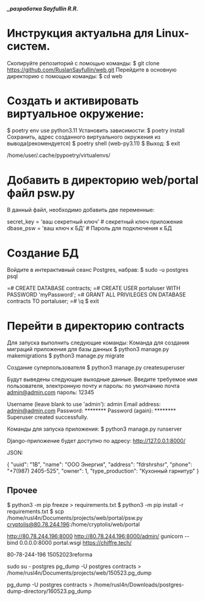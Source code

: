 ##### _разработка Sayfullin R.R.

Инструкция актуальна для Linux-систем.
========================================================================================================================

Скопируйте репозиторий с помощью команды:
$ git clone https://github.com/RuslanSayfullin/web.git
Перейдите в основную директорию с помощью команды: 
$ cd web

Создать и активировать виртуальное окружение:
========================================================================================================================
$ poetry env use python3.11
Установить зависимости:
$ poetry install 
Сохранить, адрес созданного виртуального окружения из вывода(рекомендуется)
$ poetry shell
(web-py3.11) $
Выход:
$ exit

/home/user/.cache/pypoetry/virtualenvs/

Добавить в директорию web/portal файл psw.py
========================================================================================================================
В данный файл, необходимо добавить две переменные:

secret_key = 'ваш секретный ключ'   # секретный ключ приложения
dbase_psw = 'ваш ключ к БД'         # Пароль для подключения к БД

Создание БД
========================================================================================================================
Войдите в интерактивный сеанс Postgres, набрав:
$ sudo -u postgres psql


=# CREATE DATABASE contracts;
=# CREATE USER portaluser WITH PASSWORD 'myPassword';
=# GRANT ALL PRIVILEGES ON DATABASE contracts TO portaluser;
=# \q
$ exit

Перейти в директорию contracts
========================================================================================================================
Для запуска выполнить следующие команды:
Команда для создания миграций приложения для базы данных
$ python3 manage.py makemigrations
$ python3 manage.py migrate

Создание суперпользователя
$ python3 manage.py createsuperuser

Будут выведены следующие выходные данные. Введите требуемое имя пользователя, электронную почту и пароль:
по умолчанию почта admin@admin.com пароль: 12345

Username (leave blank to use 'admin'): admin
Email address: admin@admin.com
Password: ********
Password (again): ********
Superuser created successfully.

Команды для запуска приложения:
$ python3 manage.py runserver


Django-приложение будет доступно по адресу: http://127.0.0.1:8000/

JSON:

{
  "uuid": "1B",
  "name": "ООО Энергия",
  "address": "fdrshrshsr",
  "phone": "+7(987) 2405-525",
  "owner": 1,
  "type_production": "Кухонный гарнитур"
}

Прочее
------------------------------------------------------------------------------------------------------------------------
$ python3 -m pip freeze > requirements.txt
$ python3 -m pip install -r requirements.txt
$ scp /home/rusl4n/Documents/projects/web/portal/psw.py cryptolis@80.78.244.196:/home/cryptolis/web/portal

http://80.78.244.196:8000
http://80.78.244.196:8000/admin/
gunicorn --bind 0.0.0.0:8000 portal.wsgi
https://chiffre.tech/

80-78-244-196
15052023reforma

sudo su - postgres 
pg_dump -U postgres contracts > /home/rusl4n/Documents/projects/web/150523.pg_dump

pg_dump -U postgres contracts > /home/rusl4n/Downloads/postgres-dump-directory/160523.pg_dump


